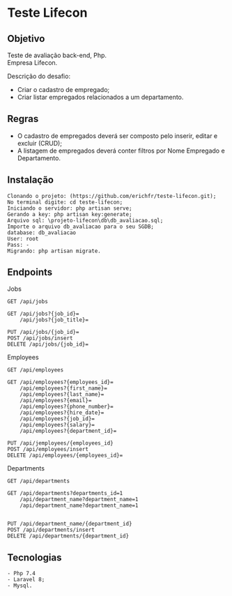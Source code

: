 # Teste Lifecon

## Objetivo

Teste de avaliação back-end, Php.<br>
Empresa Lifecon.

Descrição do desafio:
- Criar o cadastro de empregado; 
- Criar listar empregados relacionados a um departamento. 

## Regras

- O cadastro de empregados deverá ser composto pelo inserir, editar e excluir (CRUD); 
- A listagem de empregados deverá conter filtros por Nome Empregado e Departamento.

## Instalação

```
Clonando o projeto: (https://github.com/erichfr/teste-lifecon.git);
No terminal digite: cd teste-lifecon;
Iniciando o servidor: php artisan serve;
Gerando a key: php artisan key:generate;
Arquivo sql: \projeto-lifecon\db\db_avaliacao.sql;
Importe o arquivo db_avaliacao para o seu SGDB;
database: db_avaliacao
User: root
Pass: -
Migrando: php artisan migrate.
```

## Endpoints

Jobs
```
GET /api/jobs

GET /api/jobs?{job_id}=
    /api/jobs?{job_title}=
             
PUT /api/jobs/{job_id}=
POST /api/jobs/insert
DELETE /api/jobs/{job_id}=
```
Employees
```
GET /api/employees

GET /api/employees?{employees_id}=
    /api/employees?{first_name}=
    /api/employees?{last_name}=
    /api/employees?{email}=
    /api/employees?{phone_number}=
    /api/employees?{hire_date}=
    /api/employees?{job_id}=
    /api/employees?{salary}=
    /api/employees?{department_id}=
             
PUT /api/jemployees/{employees_id}
POST /api/employees/insert
DELETE /api/employees/{employees_id}=
```

Departments
```
GET /api/departments

GET /api/departments?departments_id=1
    /api/department_name?department_name=1
    /api/department_name?department_name=1
             
             
PUT /api/department_name/{department_id}
POST /api/departments/insert
DELETE /api/departments/{department_id}
```


## Tecnologias
```
- Php 7.4
- Laravel 8;
- Mysql.

```


